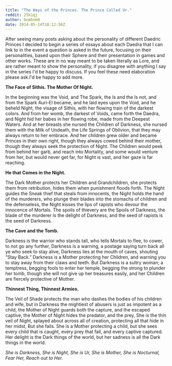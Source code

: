 ```yaml
---
title: "The Ways of the Princes. The Prince Called Ur."
reddit: 25k1qj
author: bnmbnm0
date: 2014-05-14T18:12:50Z
---
```


After seeing many posts asking about the personality of different Daedric Princes I decided to begin a series of essays about each Daedra that I can link to in the event a question is asked in the future, focusing on their personalities, based upon their Sphere and their presentation in games and other works. These are in no way meant to be taken literally as Lore, and are rather meant to show the personality, if you disagree with anything I say in the series I'd be happy to discuss. If you feel these need elaboration please ask.I'd be happy to add more.

**The Face of Sithis. The Mother Of Night.**

In the beginning was the Void, and The Spark, the Is and the Is not, and from the Spark Auri-El became, and he laid eyes upon the Void, and he beheld Night, the visage of Sithis, with her flowing train of the darkest colors. And from her womb, the darkest of Voids, came forth the Daedra, and Night hid her babes in her flowing robe, made from the Deepest Waters. And at her breasts she nursed the Children of Darkness, she nursed them with the Milk of Undeath, the Life Springs of Oblivion, that they may always return to her embrace. And her children grew older and became Princes in their own right, though they always cowed behind their mother, though they always seek the protection of Night. The Children would peek from behind her garb, and reach into Mortality, and some would venture from her, but would never get far, for Night is vast, and her gaze is far reaching.

**He that Comes in the Night.**

The Dark Mother protects her Children and Grandchildren, she protects them from retribution, hides them when punishment floods forth. The Night guides the Sneak thief that steals from innocents, the Night holds the hand of the murderers, who plunge their blades into the stomachs of children and the defenseless, the Night kisses the lips of rapists who devour the innocence of Mortals. The spoils of thievery are the Spoils of Darkness, the blade of the murderer is the delight of Darkness, and the seed of rapists is the seed of Darkness. 

**The Cave and the Tomb.**

Darkness is the warrior who stands tall, who tells Mortals to flee, to cower, to not go any further, Darkness is a warning, a postage saying turn back all ye who seek to stay alive, Darkness lies at the mouth of caves, shouting “Stay Back.” Darkness is a Mother protecting her Children, and warning you to stay away from their claws and teeth. But Darkness is a sultry woman; a temptress, begging fools to enter her temple, begging the strong to plunder her tomb, though she will not give up her treasures easily, and her Children are fiercely protective of Mother.

**Thinnest Thing, Thinnest Armies.**

The Veil of Shade protects the man who dashes the bodies of his children and wife, but in Darkness the mightiest of abusers is just as impotent as a child, the Mother of Night guards both the capture, and the escaped captive, the Mother of Night hides the predator, and the prey, She is the thin veil of Night, splayed about across all of creation, protecting all that hide in her midst, But she fails. She is a Mother protecting a child, but she sees every child that is caught, every prey that fall, and every captive captured. Her delight is the Dark things of the world, but her sadness is all the Dark things in the world. 

*She is Darkness, She is Night, She is Ur, She is Mother, She is Nocturnal, Fear Her, Reach out to Her.*
